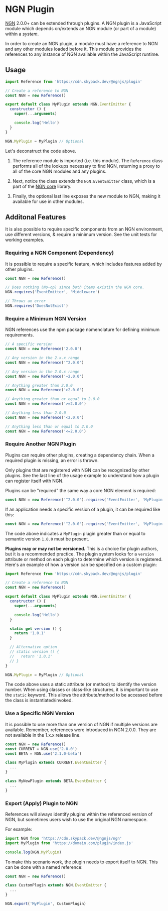 # NGN Plugin

[NGN](https://ngn.js.org) 2.0.0+ can be extended through plugins. A NGN plugin is a JavaScript module which depends on/extends an NGN module (or part of a module) within a _system_.

In order to create an NGN plugin, a module must have a reference to NGN and any other modules loaded before it. This module provides the references to any instance of NGN available within the JavaScript runtime.

## Usage

```javascript
import Reference from 'https://cdn.skypack.dev/@ngnjs/plugin'

// Create a reference to NGN
const NGN = new Reference()

export default class MyPlugin extends NGN.EventEmitter {
  constructor () {
    super(...arguments)

    console.log('Hello')
  }
}

NGN.MyPlugin = MyPlugin // Optional
```

Let's deconstruct the code above.

1. The reference module is imported (i.e. this module). The `Reference` class performs all of the lookups necessary to find NGN, returning a proxy to all of the core NGN modules and any plugins.

1. Next, notice the class extends the `NGN.EventEmitter` class, which is a part of the [NGN core](https://github.com/ngnjs/ngn) library.

1. Finally, the optional last line exposes the new module to NGN, making it available for use in other modules.

## Additonal Features

It is also possible to require specific components from an NGN environment, use different versions, & require a minimum version. See the unit tests for working examples.

### Requiring a NGN Component (Dependency)

It is possible to require a specific feature, which includes features added by other plugins.

```javascript
const NGN = new Reference()

// Does nothing (No-op) since both items existin the NGN core.
NGN.requires('EventEmitter', 'Middleware')

// Throws an error
NGN.requires('DoesNotExist')
```

### Require a Minimum NGN Version

NGN references use the npm package nomenclature for defining minimum requirements.

```javascript
// A specific version
const NGN = new Reference('2.0.0')

// Any version in the 2.x.x range
const NGN = new Reference('^2.0.0')

// Any version in the 2.0.x range
const NGN = new Reference('~2.0.0')

// Anything greater than 2.0.0
const NGN = new Reference('>2.0.0')

// Anything greater than or equal to 2.0.0
const NGN = new Reference('>=2.0.0')

// Anything less than 2.0.0
const NGN = new Reference('<2.0.0')

// Anything less than or equal to 2.0.0
const NGN = new Reference('<=2.0.0')
```

### Require Another NGN Plugin

Plugins can require other plugins, creating a dependency chain. When a required plugin is missing, an error is thrown.

Only plugins that are registered with NGN can be recognized by other plugins. See the last line of the usage example to understand how a plugin can register itself with NGN.

Plugins can be "required" the same way a core NGN element is required:

```javascript
const NGN = new Reference('^2.0.0').requires('EventEmitter', 'MyPlugin')
```

If an application needs a specific version of a plugin, it can be required like this:

```javascript
const NGN = new Reference('^2.0.0').requires('EventEmitter', 'MyPlugin:>=1.0.0')
```

The code above indicates a `MyPlugin` plugin greater than or equal to semantic version `1.0.0` must be present.

**Plugins may or may not be versioned.** This is a choice for plugin authors, but it is a recommended practice. The plugin system looks for a `version` attribute or method on each plugin to determine which version is registered. Here's an example of how a version can be specified on a custom plugin:

```javascript
import Reference from 'https://cdn.skypack.dev/@ngnjs/plugin'

// Create a reference to NGN
const NGN = new Reference()

export default class MyPlugin extends NGN.EventEmitter {
  constructor () {
    super(...arguments)

    console.log('Hello')
  }

  static get version () {
    return '1.0.1'
  }

  // Alternative option
  // static version () {
  //   return '1.0.1'
  // }
}

NGN.MyPlugin = MyPlugin // Optional
```

The code above uses a static attribute (or method) to identify the version number. When using classes or class-like structures, it is important to use the `static` keyword. This allows the attribute/method to be accessed before the class is instantiated/invoked.

### Use a Specific NGN Version

It is possible to use more than one version of NGN if multiple versions are available. Remember, references were introduced in NGN 2.0.0. They are not available in the 1.x.x release line.

```javascript
const NGN = new Reference()
const CURRENT = NGN.use('2.0.0')
const BETA = NGN.use('2.1.0-beta')

class MyPlugin extends CURRENT.EventEmitter {
  ...
}

class MyNewPlugin extends BETA.EventEmitter {
  ...
}
```

### Export (Apply) Plugin to NGN

References will always identify plugins within the referenced version of NGN, but sometimes users wish to use the original NGN namespace.

For example:

```javascript
import NGN from 'https://cdn.skypack.dev/@ngnjs/ngn'
import MyPlugin from 'https://domain.com/plugin/index.js'

console.log(NGN.MyPlugin)
```

To make this scenario work, the plugin needs to export itself to NGN. This can be done with a named reference:

```javascript
const NGN = new Reference()

class CustomPlugin extends NGN.EventEmitter {
  ...
}

NGN.export('MyPlugin', CustomPlugin)
```
